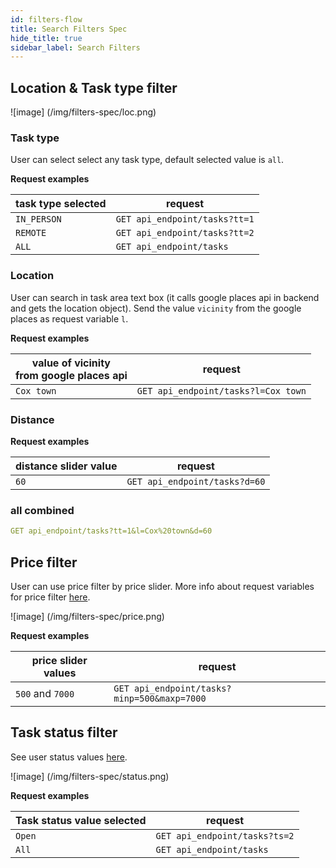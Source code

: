 ```yaml
---
id: filters-flow
title: Search Filters Spec
hide_title: true
sidebar_label: Search Filters
---
```


## Location & Task type filter

![image]
(/img/filters-spec/loc.png)

### Task type

User can select select any task type, default selected value is `all`.

__Request examples__

| task type selected  |  request   |
|--|--|
|     `IN_PERSON`      |   `GET api_endpoint/tasks?tt=1`    |
|     `REMOTE`      |   `GET api_endpoint/tasks?tt=2`    |
|     `ALL`      |   `GET api_endpoint/tasks`    |

### Location

User can search in task area text box (it calls google places api in backend and gets the location object). Send the value `vicinity` from the google places as request variable `l`.

__Request examples__

| value of vicinity <br/> from google places api  |  request   |
|--|--|
|     `Cox town`      |   `GET api_endpoint/tasks?l=Cox town`    |

### Distance

__Request examples__

| distance slider value   |  request   |
|--|--|
|     `60`      |   `GET api_endpoint/tasks?d=60`    |


### all combined
```yml
GET api_endpoint/tasks?tt=1&l=Cox%20town&d=60
```

## Price filter

User can use price filter by price slider. More info about request variables for price filter [here](api/browse-tasks.md#how-search-api-works).

![image]
(/img/filters-spec/price.png)

__Request examples__

| price slider values   |  request   |
|--|--|
|     `500` and `7000`      |   `GET api_endpoint/tasks?minp=500&maxp=7000`    |

## Task status filter

See user status values [here](api/task-details.md#constants).

![image]
(/img/filters-spec/status.png)

__Request examples__

| Task status value selected   |  request   |
|--|--|
|     `Open`      |   `GET api_endpoint/tasks?ts=2`    |
|     `All`      |   `GET api_endpoint/tasks`    |
